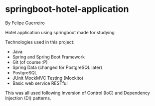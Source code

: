 # springboot-hotel-application
 By Felipe Guerreiro
 
 Hotel application using springboot made for studying
 
 Technologies used in this project:
 - Java
 - Spring and Spring Boot Framework
 - Git (of course :P)
 - Spring Data (changed for PostgreSQL later)
 - PostgreSQL
 - JUnit MockMVC Testing (Mockito)
 - Basic web service RESTful
 
 This was all used following Inversion of Control (IoC) and Dependency Injection (DI) patterns.
